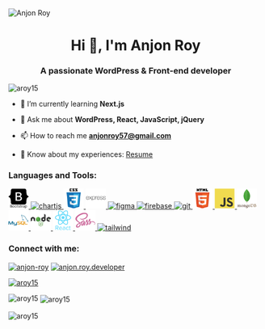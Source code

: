 <img src="https://i.ibb.co/wBbKZ2N/Anjon-Roy-Full-stack-Developer.webp" align="center" alt="Anjon Roy"/>

<h1 align="center">Hi 👋, I'm Anjon Roy</h1>
<h3 align="center">A passionate WordPress & Front-end developer</h3>

<p align="left"> <img src="https://komarev.com/ghpvc/?username=aroy15&label=Profile%20views&color=0e75b6&style=flat" alt="aroy15" /> </p>


- 🌱 I’m currently learning **Next.js**

- 💬 Ask me about **WordPress, React, JavaScript, jQuery**

- 📫 How to reach me **anjonroy57@gmail.com**

- 📄 Know about my experiences: [Resume](https://drive.google.com/file/d/1KwvCcDNchYQJEexgoX8x3IRnBQUw-5Fv/view)

<h3 align="left">Languages and Tools:</h3>
<p align="left"> <a href="https://getbootstrap.com" target="_blank" rel="noreferrer"> <img src="https://raw.githubusercontent.com/devicons/devicon/master/icons/bootstrap/bootstrap-plain-wordmark.svg" alt="bootstrap" width="40" height="40"/> </a> <a href="https://www.chartjs.org" target="_blank" rel="noreferrer"> <img src="https://www.chartjs.org/media/logo-title.svg" alt="chartjs" width="40" height="40"/> </a> <a href="https://www.w3schools.com/css/" target="_blank" rel="noreferrer"> <img src="https://raw.githubusercontent.com/devicons/devicon/master/icons/css3/css3-original-wordmark.svg" alt="css3" width="40" height="40"/> </a> <a href="https://expressjs.com" target="_blank" rel="noreferrer"> <img src="https://raw.githubusercontent.com/devicons/devicon/master/icons/express/express-original-wordmark.svg" alt="express" width="40" height="40"/> </a> <a href="https://www.figma.com/" target="_blank" rel="noreferrer"> <img src="https://www.vectorlogo.zone/logos/figma/figma-icon.svg" alt="figma" width="40" height="40"/> </a> <a href="https://firebase.google.com/" target="_blank" rel="noreferrer"> <img src="https://www.vectorlogo.zone/logos/firebase/firebase-icon.svg" alt="firebase" width="40" height="40"/> </a> <a href="https://git-scm.com/" target="_blank" rel="noreferrer"> <img src="https://www.vectorlogo.zone/logos/git-scm/git-scm-icon.svg" alt="git" width="40" height="40"/> </a> <a href="https://www.w3.org/html/" target="_blank" rel="noreferrer"> <img src="https://raw.githubusercontent.com/devicons/devicon/master/icons/html5/html5-original-wordmark.svg" alt="html5" width="40" height="40"/> </a> <a href="https://developer.mozilla.org/en-US/docs/Web/JavaScript" target="_blank" rel="noreferrer"> <img src="https://raw.githubusercontent.com/devicons/devicon/master/icons/javascript/javascript-original.svg" alt="javascript" width="40" height="40"/> </a> <a href="https://www.mongodb.com/" target="_blank" rel="noreferrer"> <img src="https://raw.githubusercontent.com/devicons/devicon/master/icons/mongodb/mongodb-original-wordmark.svg" alt="mongodb" width="40" height="40"/> </a> <a href="https://www.mysql.com/" target="_blank" rel="noreferrer"> <img src="https://raw.githubusercontent.com/devicons/devicon/master/icons/mysql/mysql-original-wordmark.svg" alt="mysql" width="40" height="40"/> </a> <a href="https://nodejs.org" target="_blank" rel="noreferrer"> <img src="https://raw.githubusercontent.com/devicons/devicon/master/icons/nodejs/nodejs-original-wordmark.svg" alt="nodejs" width="40" height="40"/> </a> <a href="https://reactjs.org/" target="_blank" rel="noreferrer"> <img src="https://raw.githubusercontent.com/devicons/devicon/master/icons/react/react-original-wordmark.svg" alt="react" width="40" height="40"/> </a> <a href="https://sass-lang.com" target="_blank" rel="noreferrer"> <img src="https://raw.githubusercontent.com/devicons/devicon/master/icons/sass/sass-original.svg" alt="sass" width="40" height="40"/> </a> <a href="https://tailwindcss.com/" target="_blank" rel="noreferrer"> <img src="https://www.vectorlogo.zone/logos/tailwindcss/tailwindcss-icon.svg" alt="tailwind" width="40" height="40"/> </a> </p>

<h3 align="left">Connect with me:</h3>
<p align="left">
<a href="https://linkedin.com/in/anjon-roy" target="blank"><img align="center" src="https://raw.githubusercontent.com/rahuldkjain/github-profile-readme-generator/master/src/images/icons/Social/linked-in-alt.svg" alt="anjon-roy" height="30" width="40" /></a>
<a href="https://fb.com/anjon.roy.developer" target="blank"><img align="center" src="https://raw.githubusercontent.com/rahuldkjain/github-profile-readme-generator/master/src/images/icons/Social/facebook.svg" alt="anjon.roy.developer" height="30" width="40" /></a>
</p>

<p align="left"> <a href="https://github.com/aroy15/github-profile-trophy"><img src="https://github-profile-trophy.vercel.app/?username=aroy15" alt="aroy15" /></a> </p>


<p><img align="left" src="https://github-readme-stats.vercel.app/api/top-langs?username=aroy15&show_icons=true&locale=en&layout=compact" alt="aroy15" /></p>

<p>&nbsp;<img align="center" src="https://github-readme-stats.vercel.app/api?username=aroy15&show_icons=true&locale=en" alt="aroy15" /></p>

<p><img align="center" src="https://github-readme-streak-stats.herokuapp.com/?user=aroy15&" alt="aroy15" /></p>
